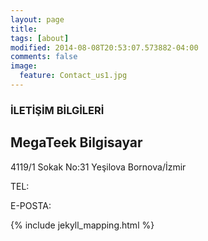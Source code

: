 ```yaml
---
layout: page
title:
tags: [about]
modified: 2014-08-08T20:53:07.573882-04:00
comments: false
image:
  feature: Contact_us1.jpg
---
```


### İLETİŞİM BİLGİLERİ


## MegaTeek Bilgisayar

4119/1 Sokak No:31 Yeşilova 
Bornova/İzmir

TEL:

E-POSTA:

{% include jekyll_mapping.html %}
